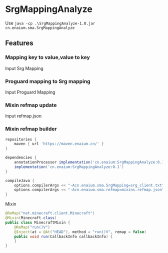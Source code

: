 # SrgMappingAnalyze

Use `java -cp .\SrgMappingAnalyze-1.0.jar cn.enaium.sma.SrgMappingAnalyze`

## Features

### Mapping key to value,value to key

Input Srg Mapping

### Proguard mapping to Srg mapping

Input Proguard Mapping

### Mixin refmap update

Input refmap.json

### Mixin refmap builder

```groovy
repositories {
    maven { url 'https://maven.enaium.cn/' }
}

dependencies {
    annotationProcessor implementation('cn.enaium:SrgMappingAnalyze:0.1')
    implementation('cn.enaium:SrgMappingAnalyze:0.1')
}

compileJava {
    options.compilerArgs << "-Acn.enaium.sma.SrgMapping=srg_client.txt"
    options.compilerArgs << "-Acn.enaium.sma.refmap=mixins.refmap.json"
}
```

Mixin

```java
@ReMap("net.minecraft.client.Minecraft")
@Mixin(Minecraft.class)
public class MinecraftMixin {
    @ReMap("run()V")
    @Inject(at = @At("HEAD"), method = "run()V", remap = false)
    public void run(CallbackInfo callbackInfo) {
    }
}
```